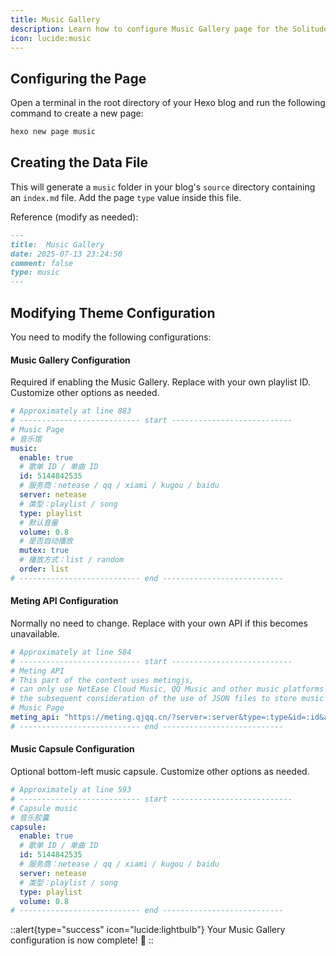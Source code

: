 ```yaml
---
title: Music Gallery
description: Learn how to configure Music Gallery page for the Solitude theme.
icon: lucide:music
---
```


## Configuring the Page

Open a terminal in the root directory of your Hexo blog and run the following command to create a new page:

```bash
hexo new page music
```

## Creating the Data File

This will generate a `music` folder in your blog's `source` directory containing an `index.md` file.
Add the page `type` value inside this file.

Reference (modify as needed):
```md [index.md]
---
title:  Music Gallery
date: 2025-07-13 23:24:50
comment: false
type: music
---
```

## Modifying Theme Configuration

You need to modify the following configurations:


#### Music Gallery Configuration

Required if enabling the Music Gallery. Replace with your own playlist ID. Customize other options as needed.

```yml [_config.solitude.yml]
# Approximately at line 883
# --------------------------- start ---------------------------
# Music Page
# 音乐馆
music:
  enable: true
  # 歌单 ID / 单曲 ID
  id: 5144842535
  # 服务商：netease / qq / xiami / kugou / baidu
  server: netease
  # 类型：playlist / song
  type: playlist
  # 默认音量
  volume: 0.8
  # 是否自动播放
  mutex: true
  # 播放方式：list / random
  order: list
# --------------------------- end ---------------------------
```
#### Meting API Configuration

Normally no need to change. Replace with your own API if this becomes unavailable.

```yml [_config.solitude.yml]
# Approximately at line 584
# --------------------------- start ---------------------------
# Meting API
# This part of the content uses metingjs,
# can only use NetEase Cloud Music, QQ Music and other music platforms supported by the mainland China region,
# the subsequent consideration of the use of JSON files to store music information and customize the implementation of the third-party API does not depend on the page.
# Music Page
meting_api: "https://meting.qjqq.cn/?server=:server&type=:type&id=:id&auth=:auth&r=:r" # Custom API
# --------------------------- end ---------------------------
```

#### Music Capsule Configuration

Optional bottom-left music capsule. Customize other options as needed.

```yml [_config.solitude.yml]
# Approximately at line 593
# --------------------------- start ---------------------------
# Capsule music
# 音乐胶囊
capsule:
  enable: true
  # 歌单 ID / 单曲 ID
  id: 5144842535
  # 服务商：netease / qq / xiami / kugou / baidu
  server: netease
  # 类型：playlist / song
  type: playlist
  volume: 0.8
# --------------------------- end ---------------------------
```

::alert{type="success" icon="lucide:lightbulb"}
  Your Music Gallery configuration is now complete! 🎉
::